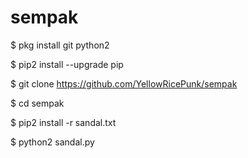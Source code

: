 # sempak
$ pkg install git python2

$ pip2 install --upgrade pip

$ git clone https://github.com/YellowRicePunk/sempak

$ cd sempak

$ pip2 install -r sandal.txt

$ python2 sandal.py
